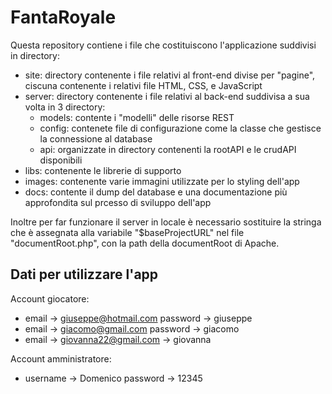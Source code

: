 # FantaRoyale

Questa repository contiene i file che costituiscono l'applicazione suddivisi in directory:
- site: directory contenente i file relativi al front-end divise per "pagine", ciscuna contenente i relativi file HTML, CSS, e JavaScript
- server: directory contenente i file relativi al back-end suddivisa a sua volta in 3 directory:
    * models: contente i "modelli" delle risorse REST
    * config: contenete file di configurazione come la classe che gestisce la connessione al database
    * api: organizzate in directory contenenti la rootAPI e le crudAPI disponibili
- libs: contenente le librerie di supporto
- images: contenente varie immagini utilizzate per lo styling dell'app
- docs: contente il dump del database e una documentazione più approfondita sul prcesso di sviluppo dell'app

Inoltre per far funzionare il server in locale è necessario sostituire la stringa che è assegnata alla variabile "$baseProjectURL" nel file "documentRoot.php", con la path della documentRoot di Apache.

## Dati per utilizzare l'app
Account giocatore: 
- email -> giuseppe@hotmail.com password -> giuseppe
- email -> giacomo@gmail.com password -> giacomo
- email -> giovanna22@gmail.com -> giovanna

Account amministratore:
- username -> Domenico password -> 12345
